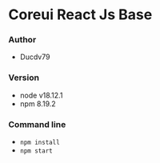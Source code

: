 # Coreui React Js Base
### Author
* Ducdv79
### Version
* node v18.12.1
* npm 8.19.2

### Command line
* <code>npm install</code>
* <code>npm start</code>